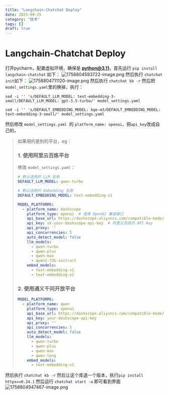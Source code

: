 ```yaml
---
title: "Langchain-Chatchat Deploy"
date: 2025-09-25
category: "技术"
tags: []
draft: true
---
```


# Langchain-Chatchat Deploy

打开pycharm，配置虚拟环境，确保是 **python@3.11**，首先运行 `pip install langchain-chatchat` 如下：
![1758804593722-image.png](/api/getImage?path=1758804593722-image.png)
然后执行 `chatchat init`如下：
![1758804711120-image.png](/api/getImage?path=1758804711120-image.png)
然后执行 `chatchat kb -r`
然后把 `model_settings.yaml`里的换掉，执行：

```
sed -i '' 's/DEFAULT_LLM_MODEL: text-embedding-3-small/DEFAULT_LLM_MODEL: gpt-3.5-turbo/' model_settings.yaml
```

```
sed -i '' 's/DEFAULT_EMBEDDING_MODEL: bge-m3/DEFAULT_EMBEDDING_MODEL: text-embedding-3-small/' model_settings.yaml
```

然后修改 `model_settings.yaml `的 `platform_name: openai`，把`api_key`改成自己的，

> 如果用的是别的平台，eg：
>
> ### 1. **使用阿里云百炼平台**
>
> 修改 `model_settings.yaml`：
>
> ```yaml
> # 默认选用的 LLM 名称
> DEFAULT_LLM_MODEL: qwen-turbo
> 
> # 默认选用的 Embedding 名称  
> DEFAULT_EMBEDDING_MODEL: text-embedding-v1
> 
> MODEL_PLATFORMS:
>   - platform_name: dashscope
>     platform_type: openai  # 使用 OpenAI 兼容接口
>     api_base_url: https://dashscope.aliyuncs.com/compatible-mode/v1
>     api_key: sk-your-dashscope-api-key  # 阿里云百炼的 API Key
>     api_proxy: ''
>     api_concurrencies: 5
>     auto_detect_model: false
>     llm_models:
>       - qwen-turbo
>       - qwen-plus  
>       - qwen-max
>       - qwen2-72b-instruct
>     embed_models:
>       - text-embedding-v1
>       - text-embedding-v2
> ```
>
> ### 2. **使用通义千问开放平台**
>
> ```yaml
> MODEL_PLATFORMS:
>   - platform_name: qwen
>     platform_type: openai
>     api_base_url: https://dashscope.aliyuncs.com/compatible-mode/v1
>     api_key: your-dashscope-api-key
>     api_proxy: ''
>     api_concurrencies: 5
>     auto_detect_model: false
>     llm_models:
>       - qwen-turbo
>       - qwen-plus
>       - qwen-max
>       - qwen-long
>     embed_models:
>       - text-embedding-v1
> ```

然后执行 `chatchat kb -r`
然后让这个库退一个版本，执行`pip install httpx==0.24.1`
然后运行 `chatchat start -a`
即可看到界面
![1758804947467-image.png](/api/getImage?path=1758804947467-image.png)